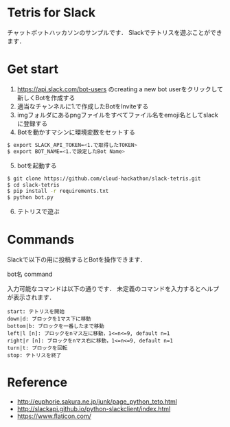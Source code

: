 # Tetris for Slack

チャットボットハッカソンのサンプルです．
Slackでテトリスを遊ぶことができます．

# Get start

1. https://api.slack.com/bot-users のcreating a new bot userをクリックして新しくBotを作成する
2. 適当なチャンネルに1.で作成したBotをInviteする
3. imgフォルダにあるpngファイルをすべてファイル名をemoji名としてslackに登録する
4. Botを動かすマシンに環境変数をセットする

```sh
$ export SLACK_API_TOKEN=<1.で取得したTOKEN>
$ export BOT_NAME=<1.で設定したBot Name>
```

5. botを起動する

```sh
$ git clone https://github.com/cloud-hackathon/slack-tetris.git
$ cd slack-tetris
$ pip install -r requirements.txt
$ python bot.py
```

6. テトリスで遊ぶ

# Commands

Slackで以下の用に投稿するとBotを操作できます．

bot名 command

入力可能なコマンドは以下の通りです．
未定義のコマンドを入力するとヘルプが表示されます．

```skack
start: テトリスを開始
down|d: ブロックを1マス下に移動
bottom|b: ブロックを一番したまで移動
left|l [n]: ブロックをnマス左に移動，1<=n<=9, default n=1
right|r [n]: ブロックをnマス右に移動，1<=n<=9, default n=1
turn|t: プロックを回転
stop: テトリスを終了
```

# Reference

* http://euphorie.sakura.ne.jp/junk/page_python_teto.html
* http://slackapi.github.io/python-slackclient/index.html
* https://www.flaticon.com/
